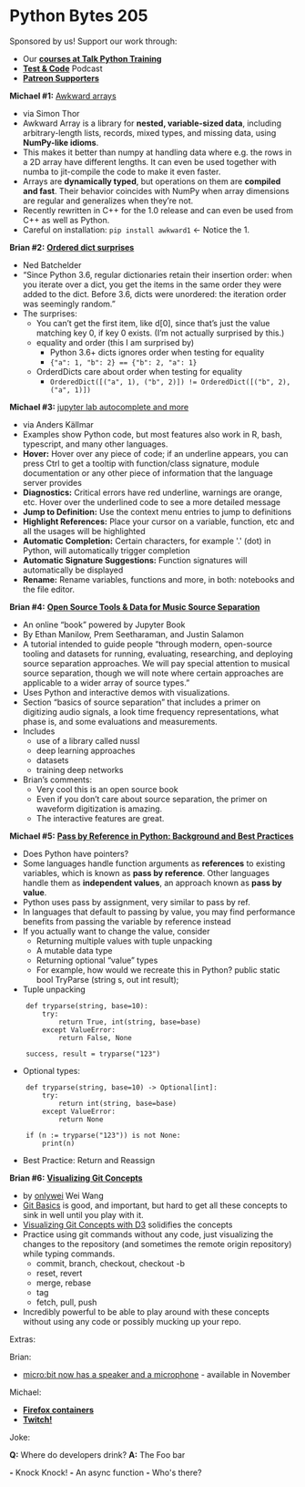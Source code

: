 # Python Bytes 205
Sponsored by us! Support our work through:

- Our [**courses at Talk Python Training**](https://training.talkpython.fm/)
- [**Test & Code**](https://testandcode.com/) Podcast
- [**Patreon Supporters**](https://www.patreon.com/pythonbytes)

**Michael #1:**  [Awkward arrays](https://awkward-array.org)

- via Simon Thor
- Awkward Array is a library for **nested, variable-sized data**, including arbitrary-length lists, records, mixed types, and missing data, using **NumPy-like idioms**.
- This makes it better than numpy at handling data where e.g. the rows in a 2D array have different lengths. It can even be used together with numba to jit-compile the code to make it even faster.
- Arrays are **dynamically typed**, but operations on them are **compiled and fast**. Their behavior coincides with NumPy when array dimensions are regular and generalizes when they’re not.
- Recently rewritten in C++ for the 1.0 release and can even be used from C++ as well as Python.
- Careful on installation: `pip install awkward1` ← Notice the 1.

**Brian #2:** [**Ordered dict surprises**](https://nedbatchelder.com/blog/202010/ordered_dict_surprises.html)

- Ned Batchelder
- “Since Python 3.6, regular dictionaries retain their insertion order: when you iterate over a dict, you get the items in the same order they were added to the dict. Before 3.6, dicts were unordered: the iteration order was seemingly random.”
- The surprises:
	- You can’t get the first item, like d[0], since that’s just the value matching key 0, if key 0 exists. (I’m not actually surprised by this.)
	- equality and order (this I am surprised by)
		- Python 3.6+ dicts ignores order when testing for equality
        - `{"a": 1, "b": 2} == {"b": 2, "a": 1}`
    - OrderdDicts care about order when testing for equality
        - `OrderedDict([("a", 1), ("b", 2)]) != OrderedDict([("b", 2), ("a", 1)])`

**Michael #3:**  [jupyter lab autocomplete and more](https://github.com/krassowski/jupyterlab-lsp)

- via Anders Källmar
- Examples show Python code, but most features also work in R, bash, typescript, and many other languages.
- **Hover:** Hover over any piece of code; if an underline appears, you can press Ctrl to get a tooltip with function/class signature, module documentation or any other piece of information that the language server provides
- **Diagnostics:** Critical errors have red underline, warnings are orange, etc. Hover over the underlined code to see a more detailed message
- **Jump to Definition:** Use the context menu entries to jump to definitions
- **Highlight References:** Place your cursor on a variable, function, etc and all the usages will be highlighted
- **Automatic Completion:** Certain characters, for example '.' (dot) in Python, will automatically trigger completion
- **Automatic Signature Suggestions:** Function signatures will automatically be displayed
- **Rename:** Rename variables, functions and more, in both: notebooks and the file editor.

**Brian #4:** [**Open Source Tools & Data for Music Source Separation**](https://source-separation.github.io/tutorial/landing.html)

- An online “book” powered by Jupyter Book
- By Ethan Manilow, Prem Seetharaman, and Justin Salamon
- A tutorial intended to guide people “through modern, open-source tooling and datasets for running, evaluating, researching, and deploying source separation approaches. We will pay special attention to musical source separation, though we will note where certain approaches are applicable to a wider array of source types.”
- Uses Python and interactive demos with visualizations.
- Section “basics of source separation” that includes a primer on digitizing audio signals, a look time frequency representations, what phase is, and some evaluations and measurements.
- Includes 
	- use of a library called nussl
	- deep learning approaches
	- datasets
	- training deep networks
- Brian’s comments:
	- Very cool this is an open source book
	- Even if you don’t care about source separation, the primer on waveform digitization is amazing.
	- The interactive features are great.

**Michael #5:** [**Pass by Reference in Python: Background and Best Practices**](https://realpython.com/python-pass-by-reference/)

- Does Python have pointers?
- Some languages handle function arguments as **references** to existing variables, which is known as **pass by reference**. Other languages handle them as **independent values**, an approach known as **pass by value**.
- Python uses pass by assignment, very similar to pass by ref.
- In languages that default to passing by value, you may find performance benefits from passing the variable by reference instead
- If you actually want to change the value, consider
	- Returning multiple values with tuple unpacking
	- A mutable data type
	- Returning optional “value” types
    - For example, how would we recreate this in Python?
    public static bool TryParse (string s, out int result);
- Tuple unpacking

```
    def tryparse(string, base=10):
        try:
            return True, int(string, base=base)
        except ValueError:
            return False, None
```

```
    success, result = tryparse("123")
```

- Optional types:

```
    def tryparse(string, base=10) -> Optional[int]:
        try:
            return int(string, base=base)
        except ValueError:
            return None
```

```
    if (n := tryparse("123")) is not None:
        print(n)
```

- Best Practice: Return and Reassign

**Brian #6:** [**Visualizing Git Concepts**](https://onlywei.github.io/explain-git-with-d3/)

- by [onlywei](https://github.com/onlywei) Wei Wang
- [Git Basics](https://git-scm.com/book/en/v2/Git-Basics-Recording-Changes-to-the-Repository) is good, and important, but hard to get all these concepts to sink in well until you play with it.
- [Visualizing Git Concepts with D3](https://onlywei.github.io/explain-git-with-d3/) solidifies the concepts
- Practice using git commands without any code, just visualizing the changes to the repository (and sometimes the remote origin repository) while typing commands.
	- commit, branch, checkout, checkout -b
	- reset, revert
	- merge, rebase
	- tag
	- fetch, pull, push
- Incredibly powerful to be able to play around with these concepts without using any code or possibly mucking up your repo.

Extras:

Brian: 

- [micro:bit now has a speaker and a microphone](https://microbit.org/new-microbit/) - available in November

Michael:

- [**Firefox containers**](https://twitter.com/mkennedy/status/1316837032916705280)
- [**Twitch!**](https://twitter.com/ChristosMatskas/status/1318551481021272064) 

Joke:

**Q:** Where do developers drink?
**A:** The Foo bar

**-** Knock Knock!
**-** An async function
**-** Who's there?
